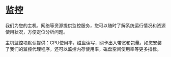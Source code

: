 # 监控



我们为您的主机、网络等资源提供监控服务，您可以随时了解系统运行情况和资源使用状况，方便定位分析问题。

主机监控项默认提供：CPU使用率，磁盘读写，网卡出入带宽和包量。如您安装了我们的监控代理程序，还可以监控内存使用率，磁盘空间使用率等更多指标。

